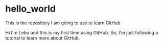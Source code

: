 # hello_world
This is the repository I am going to use to learn GitHub

Hi 
I'm Lebo and this is my first time using GitHub.
So, I'm just following a tutorial to learn more about GitHub.
